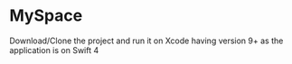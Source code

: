 # MySpace

Download/Clone the project and run it on Xcode having version 9+ as the application is on Swift 4
